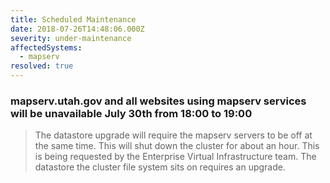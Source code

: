 ```yaml
---
title: Scheduled Maintenance
date: 2018-07-26T14:48:06.000Z
severity: under-maintenance
affectedSystems:
  - mapserv
resolved: true
---
```


### mapserv.utah.gov and all websites using mapserv services will be unavailable July 30th from 18:00 to 19:00

> The datastore upgrade will require the mapserv servers to be off at the same time. This will shut down the cluster for about an hour. This is being requested by the Enterprise Virtual Infrastructure team. The datastore the cluster file system sits on requires an upgrade.
